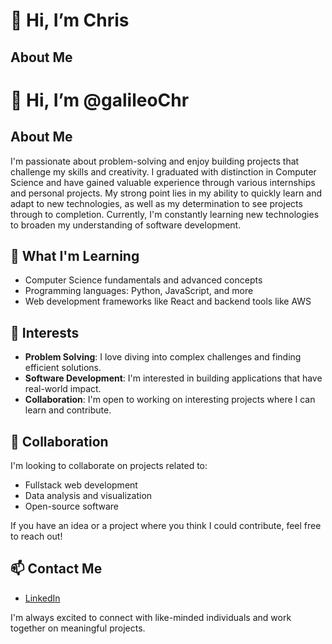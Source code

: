 # 👋 Hi, I’m Chris

## About Me

# 👋 Hi, I’m @galileoChr

## About Me

I'm passionate about problem-solving and enjoy building projects that challenge my skills and creativity. I graduated with distinction in Computer Science and have gained valuable experience through various internships and personal projects. My strong point lies in my ability to quickly learn and adapt to new technologies, as well as my determination to see projects through to completion. Currently, I'm constantly learning new technologies to broaden my understanding of software development.

## 🌱 What I'm Learning

- Computer Science fundamentals and advanced concepts
- Programming languages: Python, JavaScript, and more
- Web development frameworks like React and backend tools like AWS

## 👀 Interests

- **Problem Solving**: I love diving into complex challenges and finding efficient solutions.
- **Software Development**: I'm interested in building applications that have real-world impact.
- **Collaboration**: I'm open to working on interesting projects where I can learn and contribute.

## 💞️ Collaboration

I'm looking to collaborate on projects related to:
- Fullstack web development
- Data analysis and visualization
- Open-source software

If you have an idea or a project where you think I could contribute, feel free to reach out!

## 📫 Contact Me

- [LinkedIn](https://www.linkedin.com/in/christophe-manzi)

I'm always excited to connect with like-minded individuals and work together on meaningful projects.


<!---
galileoChr/galileoChr is a ✨ special ✨ repository because its `README.md` (this file) appears on your GitHub profile.
You can click the Preview link to take a look at your changes.
--->
